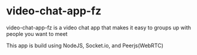 # video-chat-app-fz

video-chat-app-fz is a video chat app that makes it easy to groups up with people you want to meet

This app is build using NodeJS, Socket.io, and Peerjs(WebRTC)


